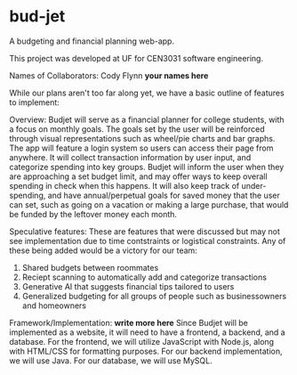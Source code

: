 # bud-jet
A budgeting and financial planning web-app.

This project was developed at UF for CEN3031 software engineering.

Names of Collaborators:
Cody Flynn
**your names here**

While our plans aren't too far along yet, we have a basic outline of features to implement:

Overview: Budjet will serve as a financial planner for college students, with a focus on
monthly goals. The goals set by the user will be reinforced through visual representations
such as wheel/pie charts and bar graphs. The app will feature a login system so users can
access their page from anywhere. It will collect transaction information by user input, 
and categorize spending into key groups. Budjet will inform the user when they are approaching
a set budget limit, and may offer ways to keep overall spending in check when this happens.
It will also keep track of under-spending, and have annual/perpetual goals for saved money
that the user can set, such as going on a vacation or making a large purchase, that would be
funded by the leftover money each month.

Speculative features: These are features that were discussed but may not see implementation due
to time contstraints or logistical constraints. Any of these being added would be a victory for
our team:
1. Shared budgets between roommates
2. Reciept scanning to automatically add and categorize transactions
3. Generative AI that suggests financial tips tailored to users
4. Generalized budgeting for all groups of people such as businessowners and homeowners

Framework/Implementation: **write more here**
Since Budjet will be implemented as a website, it will need to have a frontend, a backend, and
a database. For the frontend, we will utilize JavaScript with Node.js, along with HTML/CSS for
formatting purposes. For our backend implementation, we will use Java. For our database, we will
use MySQL.
